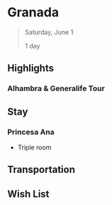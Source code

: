 # Granada

> Saturday, June 1
> 
> 1 day

## Highlights

### Alhambra & Generalife Tour

## Stay

### Princesa Ana

* Triple room

## Transportation

## Wish List